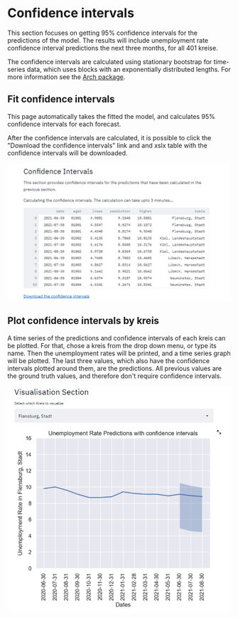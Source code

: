 # Confidence intervals 

This section focuses on getting 95% confidence intervals for the predictions of the model.
The results will include unemployment rate confidence interval predictions the next three months, for all 401 kreise.

The confidence intervals are calculated using stationary bootstrap for time-series data, which uses blocks with an exponentially distributed lengths.
For more information see the [Arch package](https://arch.readthedocs.io/en/latest/bootstrap/timeseries-bootstraps.html
). 
## Fit confidence intervals
This page automatically takes the fitted the model, and calculates 95% confidence intervals for each forecast. 

After the confidence intervals are calculated, 
it is possible to click the "Download the confidence intervals" link and and xslx table with the confidence intervals will be downloaded. 

![](./ci_screenshots/1.png)

## Plot confidence intervals by kreis 

A time series of the predictions and confidence intervals of each kreis can be plotted. For that, chose a kreis from the drop down menu, or type its name. 
Then the unemployment rates will be printed, and a time series graph will be plotted. 
The last three values, which also have the confidence intervals plotted around them, are the predictions. 
All previous values are the ground truth values, and therefore don't require confidence intervals. 


![](./ci_screenshots/2.png)
